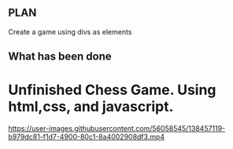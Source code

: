 ## PLAN
Create a game using divs as elements

## What has been done

# Unfinished Chess Game. Using html,css, and javascript.

https://user-images.githubusercontent.com/56058545/138457119-b979dc81-f1d7-4900-80c1-8a4002908df3.mp4

